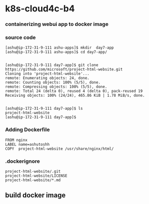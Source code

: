 # k8s-cloud4c-b4

### containerizing webui app to docker image

### source code 

```
[ashu@ip-172-31-9-111 ashu-apps]$ mkdir  day7-app
[ashu@ip-172-31-9-111 ashu-apps]$ cd day7-app/


[ashu@ip-172-31-9-111 day7-app]$ git clone https://github.com/microsoft/project-html-website.git
Cloning into 'project-html-website'...
remote: Enumerating objects: 24, done.
remote: Counting objects: 100% (5/5), done.
remote: Compressing objects: 100% (5/5), done.
remote: Total 24 (delta 0), reused 4 (delta 0), pack-reused 19
Receiving objects: 100% (24/24), 465.86 KiB | 1.78 MiB/s, done.


[ashu@ip-172-31-9-111 day7-app]$ ls
project-html-website
[ashu@ip-172-31-9-111 day7-app]$ 

```

### Adding Dockerfile

```
FROM nginx
LABEL name=ashutoshh
COPY  project-html-website /usr/share/nginx/html/   
```

### .dockerignore 

```
project-html-website/.git
project-html-website/LICENSE
project-html-website/*.md 
```

## build docker image 

```

```
